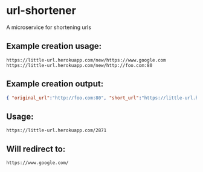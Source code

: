# url-shortener
A microservice for shortening urls

## Example creation usage:

```url
https://little-url.herokuapp.com/new/https://www.google.com
https://little-url.herokuapp.com/new/http://foo.com:80
```

## Example creation output:

```json
{ "original_url":"http://foo.com:80", "short_url":"https://little-url.herokuapp.com/8170" }
```

## Usage:

```url
https://little-url.herokuapp.com/2871
```

## Will redirect to:

```url
https://www.google.com/
```

